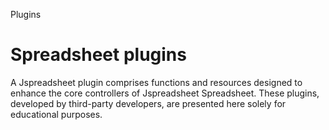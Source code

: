 Plugins

Spreadsheet plugins
===================

A Jspreadsheet plugin comprises functions and resources designed to enhance the core controllers of Jspreadsheet Spreadsheet. These plugins, developed by third-party developers, are presented here solely for educational purposes.